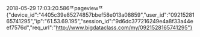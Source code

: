 2018-05-29 17:03:20.586ᄑpageviewᄑ{"device_id":"4405c39e85274857bbef58e013a08859","user_id":"0921528165741295","ip":"61.53.69.195","session_id":"9d6dc377216249e4a8f33a44eef7576d","req_url":"http://www.bigdataclass.com/my/0921528165741295"}